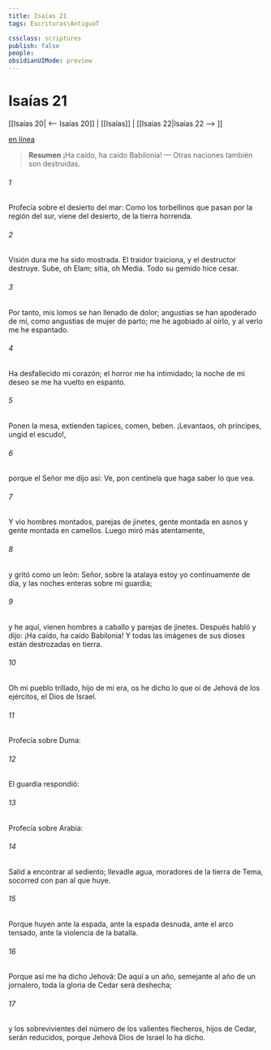 ```yaml
---
title: Isaías 21
tags: Escrituras\AntiguoT

cssclass: scriptures
publish: false
people:
obsidianUIMode: preview
---
```


# Isaías 21
[[Isaías 20| <-- Isaías 20]] | [[Isaías]] | [[Isaías 22|Isaías 22 --> ]]

[en línea](https://churchofjesuschrist.org/study/scriptures/ot/isa/21?lang=spa)

> __Resumen__
¡Ha caído, ha caído Babilonia! — Otras naciones también son destruidas.

###### 1 
Profecía sobre el desierto del mar: Como los torbellinos que pasan por la región del sur,  viene del desierto, de la tierra horrenda.

###### 2 
Visión dura me ha sido mostrada. El traidor traiciona, y el destructor destruye. Sube, oh Elam; sitia, oh Media. Todo su gemido hice cesar.

###### 3 
Por tanto, mis lomos se han llenado de dolor; angustias se han apoderado de mí, como angustias de mujer de parto; me he agobiado al oírlo, y al verlo me he espantado.

###### 4 
Ha desfallecido mi corazón; el horror me ha intimidado; la noche de mi deseo se me ha vuelto en espanto.

###### 5 
Ponen la mesa, extienden tapices, comen, beben. ¡Levantaos, oh príncipes, ungid el escudo!,

###### 6 
porque el Señor me dijo así: Ve, pon centinela que haga saber lo que vea.

###### 7 
Y vio hombres montados, parejas de jinetes, gente montada en asnos y gente montada en camellos. Luego miró más atentamente,

###### 8 
y gritó como un león: Señor, sobre la atalaya estoy yo continuamente de día, y las noches enteras sobre mi guardia;

###### 9 
y he aquí, vienen hombres a caballo y parejas de jinetes. Después habló y dijo: ¡Ha caído, ha caído Babilonia! Y todas las imágenes de sus dioses están destrozadas en tierra.

###### 10 
Oh mi pueblo trillado, hijo de mi era, os he dicho lo que oí de Jehová de los ejércitos, el Dios de Israel.

###### 11 
Profecía sobre Duma:

###### 12 
El guardia respondió:

###### 13 
Profecía sobre Arabia:

###### 14 
Salid a encontrar al sediento; llevadle agua, moradores de la tierra de Tema, socorred con pan al que huye.

###### 15 
Porque huyen ante la espada, ante la espada desnuda, ante el arco tensado, ante la violencia de la batalla.

###### 16 
Porque así me ha dicho Jehová: De aquí a un año, semejante al año de un jornalero, toda la gloria de Cedar será deshecha;

###### 17 
y los sobrevivientes del número de los valientes flecheros, hijos de Cedar, serán reducidos, porque Jehová Dios de Israel lo ha dicho.

